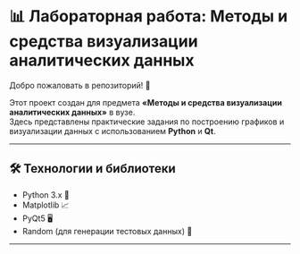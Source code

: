 # 📊 Лабораторная работа: Методы и средства визуализации аналитических данных

Добро пожаловать в репозиторий! 🚀  

Этот проект создан для предмета **«Методы и средства визуализации аналитических данных»** в вузе.  
Здесь представлены практические задания по построению графиков и визуализации данных с использованием **Python** и **Qt**.

---

## 🛠 Технологии и библиотеки

- Python 3.x 🐍  
- Matplotlib 📈  
- PyQt5 🖥️  
- Random (для генерации тестовых данных) 🎲  

---
